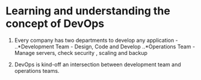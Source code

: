 # Learning and understanding the concept of DevOps

1. Every company has two departments to develop any application -
..*Development Team - Design, Code and Develop
..*Operations Team - Manage servers, check security , scaling and backup

2. DevOps is kind-off an intersection between development team and operations teams. 